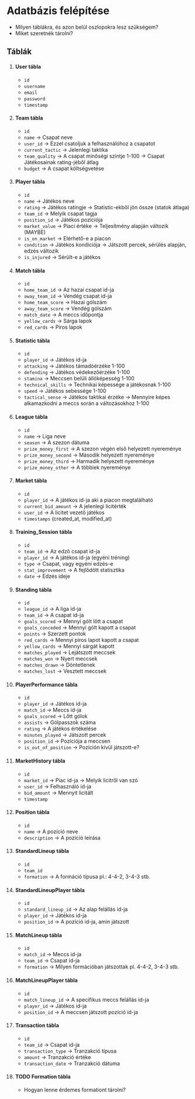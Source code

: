 # Adatbázis felépítése

- Milyen táblákra, és azon belül oszlopokra lesz szükségem? 
- Miket szeretnék tárolni?

## Táblák 

1. #### User tábla
   - `id` 
   - `username`
   - `email`
   - `password`
   - `timestamp`

2. #### Team tábla
   - `id`
   - `name` &rarr; Csapat neve
   - `user_id` &rarr; Ezzel csatoljuk a felhasználóhoz a csapatot
   - `current_tactic` &rarr; Jelenlegi taktika
   - `team_quality` &rarr; A csapat minőségi szintje 1-100 -> Csapat Játékosainak rating-jéből átlag 
   - `budget` &rarr; A csapat költségvetése

3. #### Player tábla
   - `id`
   - `name` &rarr; Játékos neve
   - `rating` &rarr; Játékos ratingje &rarr; Statistic-ekből jön össze (statok átlaga)
   - `team_id` &rarr; Melyik csapat tagja
   - `position_id` &rarr; Játékos pozíciója
   - `market_value` &rarr; Piaci értéke &rarr; Teljesítmény alapján változik (MAYBE)
   - `is_on_market` &rarr; Elérhető-e a piacon
   - `condition` &rarr; Játékos kondíciója &rarr; Játszott percek, sérülés alapján, edzés változik
   - `is_injured` &rarr; Sérült-e a játékos

4. #### Match tábla
   - `id`
   - `home_team_id` &rarr; Az hazai csapat id-ja
   - `away_team_id` &rarr; Vendég csapat id-ja
   - `home_team_score` &rarr; Hazai gólszám
   - `away_team_score` &rarr; Vendég gólszám
   - `match_date` &rarr; A meccs időpontja
   - `yellow_cards` &rarr; Sárga lapok
   - `red_cards` &rarr; Piros lapok

5. #### Statistic tábla
   - `id` 
   - `player_id` &rarr; Játékos id-ja
   - `attacking` &rarr; Játékos támadóérzéke 1-100
   - `defending` &rarr; Játékos védekezőérzéke 1-100
   - `stamina` &rarr; Meccsen belüli állóképesség 1-100
   - `technical_skills` &rarr; Technikai képessége a játékosnak 1-100
   - `speed` &rarr; Játékos sebessége 1-100
   - `tactical_sense` &rarr; Játékos taktikai érzéke &rarr; Mennyire képes alkamazkodni a meccs során a változásokhoz 1-100
   
6. #### League tábla
   - `id`
   - `name` &rarr; Liga neve
   - `season` &rarr; A szezon dátuma
   - `prize_money_first` &rarr; A szezon végén első helyezett nyereménye
   - `prize_money_second` &rarr; Második helyezett nyereménye
   - `prize_money_third` &rarr; Harmadik helyezett nyereménye
   - `prize_money_other` &rarr; A többiek nyereménye

7. #### Market tábla
   - `id`
   - `player_id` &rarr; A játékos id-ja aki a piacon megtalálható
   - `current_bid_amount` &rarr; A jelenlegi licitérték
   - `user_id` &rarr; A licitet vezető játékos
   - `timestamps` (created_at, modified_at)

8. #### Training_Session tábla
   - `id`
   - `team_id` &rarr; Az edző csapat id-ja
   - `player_id` &rarr; A játékos id-ja (egyéni tréning)
   - `type` &rarr; Csapat, vagy egyéni edzés-e
   - `stat_improvement` &rarr; A fejlődött statisztika 
   - `date` &rarr; Edzés ideje

9. #### Standing tábla
   - `id`
   - `league_id` &rarr; A liga id-ja
   - `team_id` &rarr; A csapat id-ja
   - `goals_scored` &rarr; Mennyi gólt lőtt a csapat
   - `goals_conceded` &rarr; Mennyi gólt kapott a csapat
   - `points` &rarr; Szerzett pontok
   - `red_cards` &rarr; Mennyi piros lapot kapott a csapat
   - `yellow_cards` &rarr; Mennyi sárgát kapott
   - `matches_played` &rarr; Lejátszott meccsek
   - `matches_won` &rarr; Nyert meccsek
   - `matches_drawn` &rarr; Döntetlenek
   - `matches_lost` &rarr; Vesztett meccsek

10. #### PlayerPerformance tábla
    - `id`
    - `player_id` &rarr; Játékos id-ja
    - `match_id` &rarr; Meccs id-ja
    - `goals_scored` &rarr; Lőtt gólok
    - `assists` &rarr; Gólpasszok száma
    - `rating` &rarr; A játékos értékelése
    - `minutes_played` &rarr; Játszott percek
    - `position_id` &rarr; Pozíciója a meccsen
    - `is_out_of_position` &rarr; Pozíción kívül játszott-e?

11. #### MarketHistory tábla
    - `id`
    - `market_id` &rarr; Piac id-ja &rarr; Melyik licitről van szó
    - `user_id` &rarr; Felhasználó id-ja
    - `bid_amount` &rarr; Mennyit licitált
    - `timestamp`

12. #### Position tábla
    - `id`
    - `name` &rarr; A pozíció neve
    - `description` &rarr; A pozíció leírása

13. #### StandardLineup tábla
    - `id` 
    - `team_id`
    - `formation` &rarr; A formáció típusa pl.: 4-4-2, 3-4-3 stb.

14. #### StandardLineupPlayer tábla
    - `id`
    - `standard_lineup_id` &rarr; Az alap felállás id-ja
    - `player_id` &rarr; Játékos id-ja
    - `position_id` &rarr; A pozíció id-ja, amin játszott
    
15. #### MatchLineup tábla
    - `id`
    - `match_id` &rarr; Meccs id-ja
    - `team_id` &rarr; Csapat id-ja
    - `formation` &rarr; Milyen formációban játszottak pl. 4-4-2, 3-4-3 stb.

16. #### MatchLineupPlayer tábla
    - `id`
    - `match_lineup_id` &rarr; A specifikus meccs felállás id-ja
    - `player_id` &rarr; Játékos id-ja
    - `position_id` &rarr; A meccsen játszott pozíció id-ja

17. #### Transaction tábla
    - `id`
    - `team_id` &rarr; Csapat id-ja
    - `transaction_type` &rarr; Tranzakció típusa
    - `amount` &rarr; Tranzakció értéke
    - `transaction_date` &rarr; Tranzakció dátuma

18. #### TODO Formation tábla
    - Hogyan lenne érdemes formationt tárolni?

   